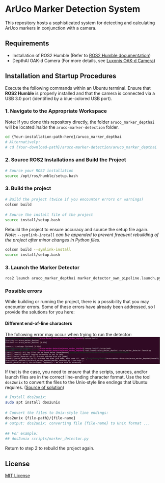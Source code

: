 # ArUco Marker Detection System

This repository hosts a sophisticated system for detecting and calculating ArUco markers in conjunction with a camera.

## Requirements
- Installation of ROS2 Humble (Refer to [ROS2 Humble documentation](https://docs.ros.org/en/humble/index.html))
- DepthAI OAK-d Camera (For more details, see [Luxonis OAK-d Camera](https://docs.luxonis.com/projects/hardware/en/latest/pages/BW1098OAK/))

## Installation and Startup Procedures
Execute the following commands within an Ubuntu terminal. Ensure that **ROS2 Humble** is properly installed and that the camera is connected via a USB 3.0 port (identified by a blue-colored USB port).

### 1. Navigate to the Appropriate Workspace
Note: If you clone this repository directly, the folder `aruco_marker_depthai` will be located *inside* the `aruco-marker-detection` folder.
```bash
cd {Your-installation-path-here}/aruco_marker_depthai
# Alternatively:
# cd {Your-download-path}/aruco-marker-detection/aruco_marker_depthai
```

### 2. Source ROS2 Installations and Build the Project
```bash
# Source your ROS2 installation
source /opt/ros/humble/setup.bash
```

### 3. Build the project
```bash
# Build the project (twice if you encounter errors or warnings)
colcon build

# Source the install file of the project
source install/setup.bash
```

Rebuild the project to ensure accuracy and source the setup file again. *Note: `--symlink-install` can be appended to prevent frequent rebuilding of the project after minor changes in Python files.*
```bash
colcon build --symlink-install
source install/setup.bash
```

### 3. Launch the Marker Detector
```bash
ros2 launch aruco_marker_depthai marker_detector_own_pipeline.launch.py
```

### Possible errors
While building or running the project, there is a possibility that you may encounter errors. Some of these errors have already been addressed, so I provide the solutions for you here:
#### Different end-of-line characters
The following error may occur when trying to run the detector:
![Python error; no such file or directory](<Info images/Python error no such file or dir.png>)

If that is the case, you need to ensure that the scripts, sources, and/or launch files are in the correct line-ending character format. Use the tool `dos2unix` to convert the files to the Unix-style line endings that Ubuntu requires. ([Source of solution](https://askubuntu.com/questions/896860/usr-bin-env-python3-r-no-such-file-or-directory))
```bash
# Install dos2unix:
sudo apt install dos2unix

# Convert the files to Unix-style line endings:
dos2unix {file-path}/{file-name}
# output: dos2unix: converting file {file-name} to Unix format ...

## For example:
## dos2unix scripts/marker_detector.py
```
Return to step 2 to rebuild the project again.

## License
[MIT License](https://github.com/dan00n1/aruco-marker-detection/blob/0d4f772d2e9c2635cd3b6ded379c2c12e2cb8b23/LICENSE)
